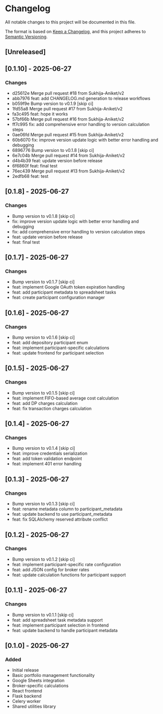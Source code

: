 # Changelog

All notable changes to this project will be documented in this file.

The format is based on [Keep a Changelog](https://keepachangelog.com/en/1.0.0/),
and this project adheres to [Semantic Versioning](https://semver.org/spec/v2.0.0.html).

## [Unreleased]

## [0.1.10] - 2025-06-27

### Changes
- d25612e Merge pull request #18 from Sukhija-Aniket/v2
- abb7976 feat: add CHANGELOG.md generation to release workflows
- b059f9e Bump version to v0.1.9 [skip ci]
- 1fd55a8 Merge pull request #17 from Sukhija-Aniket/v2
- fa3c495 feat: hope it works
- 57bf66b Merge pull request #16 from Sukhija-Aniket/v2
- ff7c995 fix: add comprehensive error handling to version calculation steps
- 0ae06fd Merge pull request #15 from Sukhija-Aniket/v2
- 60b6070 fix: improve version update logic with better error handling and debugging
- 6896776 Bump version to v0.1.8 [skip ci]
- 6e7c04b Merge pull request #14 from Sukhija-Aniket/v2
- d4b4b39 feat: update version before release
- 6f6860f feat: final test
- 76ec439 Merge pull request #13 from Sukhija-Aniket/v2
- 2edfb68 feat: test


## [0.1.8] - 2025-06-27

### Changes
- Bump version to v0.1.8 [skip ci]
- fix: improve version update logic with better error handling and debugging
- fix: add comprehensive error handling to version calculation steps
- feat: update version before release
- feat: final test

## [0.1.7] - 2025-06-27

### Changes
- Bump version to v0.1.7 [skip ci]
- feat: implement Google OAuth token expiration handling
- feat: add participant metadata to spreadsheet tasks
- feat: create participant configuration manager

## [0.1.6] - 2025-06-27

### Changes
- Bump version to v0.1.6 [skip ci]
- feat: add depository participant enum
- feat: implement participant-specific calculations
- feat: update frontend for participant selection

## [0.1.5] - 2025-06-27

### Changes
- Bump version to v0.1.5 [skip ci]
- feat: implement FIFO-based average cost calculation
- feat: add DP charges calculation
- feat: fix transaction charges calculation

## [0.1.4] - 2025-06-27

### Changes
- Bump version to v0.1.4 [skip ci]
- feat: improve credentials serialization
- feat: add token validation endpoint
- feat: implement 401 error handling

## [0.1.3] - 2025-06-27

### Changes
- Bump version to v0.1.3 [skip ci]
- feat: rename metadata column to participant_metadata
- feat: update backend to use participant_metadata
- feat: fix SQLAlchemy reserved attribute conflict

## [0.1.2] - 2025-06-27

### Changes
- Bump version to v0.1.2 [skip ci]
- feat: implement participant-specific rate configuration
- feat: add JSON config for broker rates
- feat: update calculation functions for participant support

## [0.1.1] - 2025-06-27

### Changes
- Bump version to v0.1.1 [skip ci]
- feat: add spreadsheet task metadata support
- feat: implement participant selection in frontend
- feat: update backend to handle participant metadata

## [0.1.0] - 2025-06-27

### Added
- Initial release
- Basic portfolio management functionality
- Google Sheets integration
- Broker-specific calculations
- React frontend
- Flask backend
- Celery worker
- Shared utilities library

